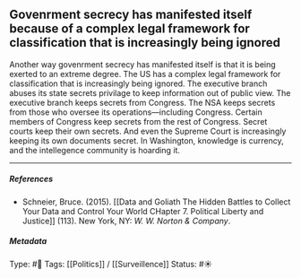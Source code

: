 ## Govenrment secrecy has manifested itself because of a complex legal framework for classification that is increasingly being ignored  # 

Another way govenrment secrecy has manifested itself is that it is being exerted to an extreme degree. The US has a complex legal framework for classification that is increasingly being ignored. The executive branch abuses its state secrets privilage  to keep information out of public view. The executive branch keeps secrets from Congress. The NSA keeps secrets from those who oversee its operations—including Congress. Certain members of Congress keep secrets from the rest of Congress. Secret courts keep their own secrets. And even the Supreme Court is increasingly keeping its own documents secret. In Washington, knowledge is currency, and the intellegence community is hoarding it. 

___

##### References

- Schneier, Bruce. (2015). [[Data and Goliath The Hidden Battles to Collect Your Data and Control Your World CHapter 7. Political Liberty and Justice]] (113). New York, NY: _W. W. Norton & Company_. 

##### Metadata

Type: #🔴 
Tags: [[Politics]] / [[Surveillence]]
Status: #☀️ 